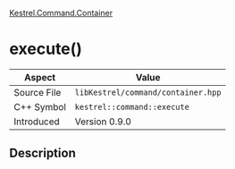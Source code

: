 [Kestrel.Command.Container](index)
# execute()
| Aspect | Value |
| --- | --- |
| Source File | `libKestrel/command/container.hpp` |
| C++ Symbol | `kestrel::command::execute` |
| Introduced | Version 0.9.0 |
## Description

